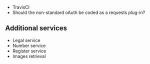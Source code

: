 * TravisCI
* Should the non-standard oAuth be coded as a requests plug-in?

## Additional services
* Legal service
* Number service
* Register service
* Images retrieval

